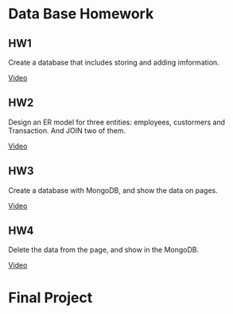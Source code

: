 <h1>Data Base Homework</h1>
<h2>HW1</h2>
<p>Create a database that includes storing and adding imformation.</p>
<a href="https://youtu.be/QXowq6Hy52A">Video</a>
<h2>HW2</h2>
<p>Design an ER model for three entities: employees, custormers and Transaction. And JOIN two of them.</p>
<a href="https://youtu.be/Tvzywr-OGvc">Video</a>
<h2>HW3</h2>
<p>Create a database with MongoDB, and show the data on pages.</p>
<a href="https://youtu.be/w3DOX74ogGA">Video</a>
<h2>HW4</h2>
<p>Delete the data from the page, and show in the MongoDB.</p>
<a href="https://youtu.be/DBaoKwol-bg">Video</a>
<h1>Final Project</h1>
